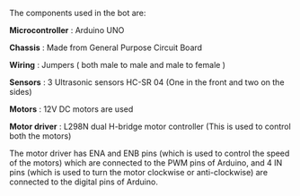 The components used in the bot are:

**Microcontroller** : Arduino UNO

**Chassis** : Made from General Purpose Circuit Board

**Wiring** : Jumpers ( both male to male and male to female )

**Sensors** : 3 Ultrasonic sensors HC-SR 04 (One in the front and two on the sides)

**Motors** : 12V DC motors are used

**Motor driver** : L298N dual H-bridge motor controller (This is used to control both the motors)

The motor driver has ENA and ENB pins (which is used to control the speed of the motors) which are connected to the PWM pins of Arduino, and 4 IN pins (which is used to turn the motor clockwise or anti-clockwise) are connected to the digital pins of Arduino.




